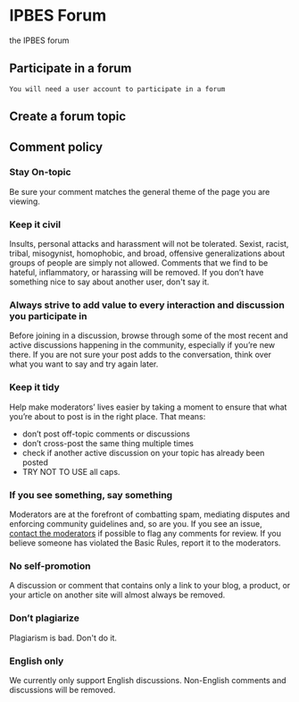 # IPBES Forum

the IPBES forum



## Participate in a forum

`You will need a user account to participate in a forum`

## Create a forum topic

## Comment policy

### **Stay On-topic**

Be sure your comment matches the general theme of the page you are viewing. 

### **Keep it civil**

Insults, personal attacks and harassment will not be tolerated. Sexist, racist, tribal, misogynist, homophobic, and broad, offensive generalizations about groups of people are simply not allowed. Comments that we find to be hateful, inflammatory, or harassing will be removed. If you don’t have something nice to say about another user, don't say it. 

### **Always strive to add value to every interaction and discussion you participate in**

Before joining in a discussion, browse through some of the most recent and active discussions happening in the community, especially if you’re new there. If you are not sure your post adds to the conversation, think over what you want to say and try again later.

### **Keep it tidy**

Help make moderators’ lives easier by taking a moment to ensure that what you’re about to post is in the right place. That means:

* don’t post off-topic comments or discussions
* don’t cross-post the same thing multiple times
* check if another active discussion on your topic has already been posted
* TRY NOT TO USE all caps. 

### **If you see something, say something**

Moderators are at the forefront of combatting spam, mediating disputes and enforcing community guidelines and, so are you. If you see an issue, [contact the moderators](mailto:registration@ipbes.net?subject=Forum%20moderation%20needed) if possible to flag any comments for review. If you believe someone has violated the Basic Rules, report it to the moderators.

### **No self-promotion**

A discussion or comment that contains only a link to your blog, a product, or your article on another site will almost always be removed.

### **Don’t plagiarize**

Plagiarism is bad. Don't do it.

### **English only**

We currently only support English discussions. Non-English comments and discussions will be removed.

